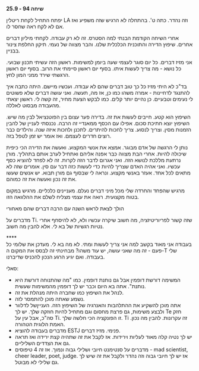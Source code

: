**שיחה 94 \- 25.9**

יפתח התחיל לקחת ריטלין LA וזה נהדר. כתה ט'. בהתחלה לא הרגיש שזה משפיע ואז אם לא לקח ראה שחסר לו. 

אחרי השיחה הקודמת הבנתי למה הסטרס. זה לא רק עבודה. לקחתי מיליון דברים אחרים. שיפוץ הדירה והתוכנית הכלכלית שלנו. והבר מצווה  של נעמי. תיקון החלפת צינור בבניין. 

אני מזיז דברים. כל יום סוגר לעצמי שעה ביומן למשימות. ראשון הזה עשיתי תכנון שבועי. כל נושא \- מה צריך לעשות איתו. בסוף יום ראשון סיימתי את הרוב. בסוף יום ראשון הרגשתי שירד ממני המון לחץ.

בד"כ לא היתי מזיז כל כך טוב דברים שהם לא עבודה. ועכשיו מיישם. היתה כתבה איך להתנגד לדחיינות \- אמרה משהו כמו כן, אז מה, תעשה. ואני עושה דברים שלא פשוטים לי נעימים וטבעיים. כן נהיים יותר קלים. כמו לבקש הצעת מחיר, זה קשה לי. ראשון יצאתי מהעבודה מבסוט לאללה. 

השיפוץ הוא קטע. חייבים לעשות את זה. בדירה פער עצום בין הפוטנציאל לבין מה שיש. השיפוץ יוצא חתיכת סכום. אפילו עם הכסף ממאנדיי זה הרבה. נכנסתי לעניין של להבין הזמנות מסין. וצריך לנסוע. צריך לחכות להיתרים. לתכנן ולחכות איזה שנה. והילדים כבר רוצים חדרים לעצמם. ואז אומר יש זמן לטפל בזה. 

נותן לי הרגשה של אדם מבוגר. אמצא את אנשי המקצוע. ואעשה את הדירה הכי כיפית שיכולה להיות. אחרי הבת מצווה כבר אפנה אליהם ואתחיל לערב אותם בתהליך. מורן נרתעת מללכת לנושא הזה. ואני אגרום לדבר הזה לקרות. זה לא לפחד להוציא כסף עכשיו. ואני אהיה האדם שצריך להיות כדי לעשות כזה דבר עם סין. אומרים שזה לא מתאים לכל אחד. אעזר באנשי מקצוע. ונראה לי שבסוף גם מורן תבוא. יש אנשים שעשו את זה נכון ואעשה את זה כמוהם. 

מרגיש שהפחד והחרדה שלי מכל מיני דברים נעלם. מעניינים כלכליים. מרגיש במקום בטוח מקצועית. רואה את עצמי מצליח לשלם את ההלוואה הזו. 

הולך לצאת לראש השנה עם הרבה דברים שהם מאחורי

מדברים על Ti. שזה קשור לפריוריטיזציה, מה חשוב שיקרה עכשיו ולא, לא להיסחף אחרי נטיות רגשיות של בא לי. אלא להבין מה חשוב. 

\*\*\*\*  
בעבודה אני מאוד בקשב למה אני צריך לעשות ומתי. לא מה בא לי. מעדכן את שלומי כל פעם \- זה מה שאני עושה, יש עוד משהו? מבחינתי זה לבסס את המקום ה-T שלי בעבודה. ואם יגיע הרגע הנכון להכניס שדיברנו. 

סאלי:

* המשימה דורשת דופמין אבל גם נותנת דופמין. כמו "מה שהתנוחה דורשת היא נותנת". אתה בא היום וכבר יש לך דופמין מהמשימות שעשית.   
* לנהל את השיפוץ כמו שחברה היתה מנהלת את זה.  
* נשמע שאתה מוכן להתמסר לזה.   
* אתה מוכן להשקיע את ההתלהבות והאנרגיה של השיפוץ הזה. הענייןשל לדלוור ולבצע משימות, גם פרצת מחסום וגם מתחיל להיות חוזקה שלך. יש לך Te חזק סה"כ, אבל עין על Ti. זו הפונקציה הכי חלשה שלך. Ti זה עקרונות. להבין מה נכון. האמת הלוגית הטהורה.   
* מדברים בעבודה להוציא ESTJ פנימי. מזיז דברים.   
* יש לך נטיה קלה מאוד לעליות וירידות. אז לקבל את זה שתהיה קצת ירידה ואז תראה גם את הצדדים השליליים.   
* מדברים על סנטימנט חיובי ושלילי גבוה ונמוך. אז זה 4 טיפוסים \- mad scientist, cheer leader, poet, judge. אז יש לך חיובי גבוה וזה נהדר ולקבל את זה שיש לך גם שלילי לא מבוטל. 

